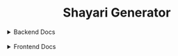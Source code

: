 <h1 align="center">Shayari Generator</h1>

<details>

<summary>Backend Docs</summary>

<br>

<h1 align="center">Shayari Generator Backend</h1>

<br>

## About

<br>

This is Shyari Generator Backend Section so user can use this to generate shayaari in hindi or English Both.

<br>

## Clone Repository

<br>

```
git clone https://github.com/Amanmandal-M/Shayari_Generator.git
```

<br>

## Installation

<br>

```
cd Backend

npm i / npm install
```

<br>

## Start the Backend server

<br>

```
npm run start

node server.js
```

<br>

##  MVC Structure

```
├── index.js
├── configs
|    └── db.js
├── models
|    └── shayariModels.js
├── routes
|    └── shayariRoutes.js
├──controllers
|    └── shayariControllers.js
```

Note : 

- You can use any of them .

- Before doing anything first create .env file and put your `OPENAI_API_KEY = <Your OpenAI Key>`

<br>

## Backend Deployment URL

<br>

<h2>
    <strong>
        <a href="https://shayari.up.railway.app/">Railway</a>
    </strong>
</h2>

</details>

<br>

<details>

<summary>Frontend Docs</summary>

<br>

<h1 align="center">Shayari Generator Frontend</h1>

<br>

## About

<br>

This is Shyari Generator Frontend Section so user can use this to generate shayaari in hindi or English Both.

</details>

